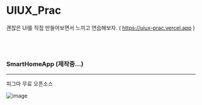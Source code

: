 # UIUX_Prac

괜찮은 UI를 직접 만들어보면서 느끼고 연습해보자.
( https://uiux-prac.vercel.app )
<br/>
<br/>
<br/>
<br/>



### SmartHomeApp (제작중...)
---
피그마 무료 오픈소스

![image](https://user-images.githubusercontent.com/113953473/221785555-94ceba9d-b3cc-43cc-9f8b-5bf1a92c2a84.png)
